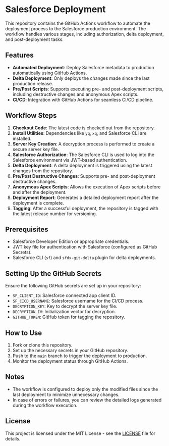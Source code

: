 # Salesforce Deployment

This repository contains the GitHub Actions workflow to automate the deployment process to the Salesforce production environment. The workflow handles various stages, including authorization, delta deployment, and post-deployment tasks.

## Features

- **Automated Deployment**: Deploy Salesforce metadata to production automatically using GitHub Actions.
- **Delta Deployment**: Only deploys the changes made since the last production release.
- **Pre/Post Scripts**: Supports executing pre- and post-deployment scripts, including destructive changes and anonymous Apex scripts.
- **CI/CD**: Integration with GitHub Actions for seamless CI/CD pipeline.

## Workflow Steps

1. **Checkout Code**: The latest code is checked out from the repository.
2. **Install Utilities**: Dependencies like `yq`, `xq`, and Salesforce CLI are installed.
3. **Server Key Creation**: A decryption process is performed to create a secure server key file.
4. **Salesforce Authorization**: The Salesforce CLI is used to log into the Salesforce environment via JWT-based authentication.
5. **Delta Deployment**: A delta deployment is triggered using the latest changes from the repository.
6. **Pre/Post Destructive Changes**: Supports pre- and post-deployment destructive changes.
7. **Anonymous Apex Scripts**: Allows the execution of Apex scripts before and after the deployment.
8. **Deployment Report**: Generates a detailed deployment report after the deployment is complete.
9. **Tagging**: After a successful deployment, the repository is tagged with the latest release number for versioning.

## Prerequisites

- Salesforce Developer Edition or appropriate credentials.
- JWT key file for authentication with Salesforce (configured as GitHub Secrets).
- Salesforce CLI (`sf`) and `sfdx-git-delta` plugin for delta deployments.

## Setting Up the GitHub Secrets

Ensure the following GitHub secrets are set up in your repository:

- `SF_CLIENT_ID`: Salesforce connected app client ID.
- `SF_CICD_USERNAME`: Salesforce username for the CI/CD process.
- `DECRYPTION_KEY`: Key to decrypt the server key file.
- `DECRYPTION_IV`: Initialization vector for decryption.
- `GITHUB_TOKEN`: GitHub token for tagging the repository.

## How to Use

1. Fork or clone this repository.
2. Set up the necessary secrets in your GitHub repository.
3. Push to the `main` branch to trigger the deployment to production.
4. Monitor the deployment status through GitHub Actions.

## Notes

- The workflow is configured to deploy only the modified files since the last deployment to minimize unnecessary changes.
- In case of errors or failures, you can review the detailed logs generated during the workflow execution.

## License

This project is licensed under the MIT License - see the [LICENSE](LICENSE) file for details.

